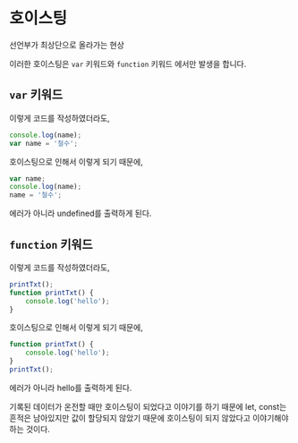 # 호이스팅

선언부가 최상단으로 올라가는 현상

이러한 호이스팅은 `var` 키워드와 `function` 키워드 에서만 발생을 합니다.

## `var` 키워드

이렇게 코드를 작성하였더라도,

```js
console.log(name);
var name = '철수';
```

호이스팅으로 인해서 이렇게 되기 때문에,

```js
var name;
console.log(name);
name = '철수';
```

에러가 아니라 undefined를 출력하게 된다.

## `function` 키워드

이렇게 코드를 작성하였더라도,

```js
printTxt();
function printTxt() {
	console.log('hello');
}
```

호이스팅으로 인해서 이렇게 되기 때문에,

```js
function printTxt() {
	console.log('hello');
}
printTxt();
```

에러가 아니라 hello를 출력하게 된다.

기록된 데이터가 온전할 때만 호이스팅이 되었다고 이야기를 하기 때문에 let, const는 흔적은 남아있지만 값이 할당되지 않았기 때문에 호이스팅이 되지 않았다고 이야기해야 하는 것이다.
